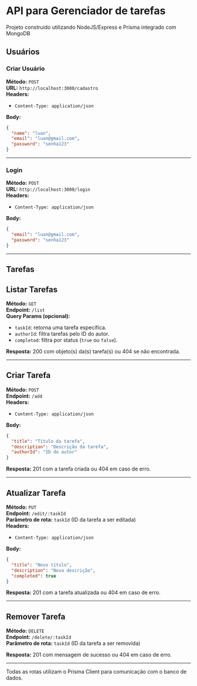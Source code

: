# API para Gerenciador de tarefas

Projeto construido utilizando NodeJS/Express e Prisma integrado com MongoDB

## Usuários

### Criar Usuário

**Método:** `POST`  
**URL:** `http://localhost:3000/cadastro`  
**Headers:**  
- `Content-Type: application/json`  

**Body:**
```json
{
  "name": "luan",
  "email": "luan@gmail.com",
  "password": "senha123"
}
```

---

### Login

**Método:** `POST`  
**URL:** `http://localhost:3000/login`  
**Headers:**  
- `Content-Type: application/json`

**Body:**
```json
{
  "email": "luan@gmail.com",
  "password": "senha123"
}
```

---

## Tarefas

## Listar Tarefas

**Método:** `GET`  
**Endpoint:** `/list`  
**Query Params (opcional):**
- `taskId`: retorna uma tarefa específica.
- `authorId`: filtra tarefas pelo ID do autor.
- `completed`: filtra por status (`true` ou `false`).

**Resposta:** 200 com objeto(s) da(s) tarefa(s) ou 404 se não encontrada.

---

## Criar Tarefa

**Método:** `POST`  
**Endpoint:** `/add`  
**Headers:**
- `Content-Type: application/json`

**Body:**
```json
{
  "title": "Título da tarefa",
  "description": "Descrição da tarefa",
  "authorId": "ID do autor"
}
```

**Resposta:** 201 com a tarefa criada ou 404 em caso de erro.

---

## Atualizar Tarefa

**Método:** `PUT`  
**Endpoint:** `/edit/:taskId`  
**Parâmetro de rota:** `taskId` (ID da tarefa a ser editada)  
**Headers:**
- `Content-Type: application/json`

**Body:**
```json
{
  "title": "Novo título",
  "description": "Nova descrição",
  "completed": true
}
```

**Resposta:** 201 com a tarefa atualizada ou 404 em caso de erro.

---

## Remover Tarefa

**Método:** `DELETE`  
**Endpoint:** `/delete/:taskId`  
**Parâmetro de rota:** `taskId` (ID da tarefa a ser removida)

**Resposta:** 201 com mensagem de sucesso ou 404 em caso de erro.

---

Todas as rotas utilizam o Prisma Client para comunicação com o banco de dados.
